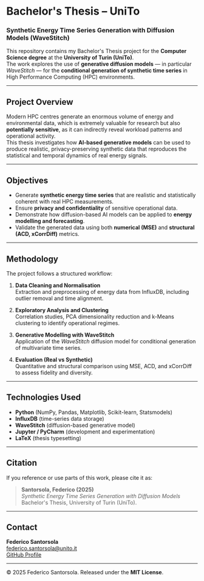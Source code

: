 # Bachelor's Thesis – UniTo 
### Synthetic Energy Time Series Generation with Diffusion Models (WaveStitch)

This repository contains my Bachelor's Thesis project for the **Computer Science degree** at the **University of Turin (UniTo)**.  
The work explores the use of **generative diffusion models** — in particular *WaveStitch* — for the **conditional generation of synthetic time series** in High Performance Computing (HPC) environments.

---

## Project Overview

Modern HPC centres generate an enormous volume of energy and environmental data, which is extremely valuable for research but also **potentially sensitive**, as it can indirectly reveal workload patterns and operational activity.  
This thesis investigates how **AI-based generative models** can be used to produce realistic, privacy-preserving synthetic data that reproduces the statistical and temporal dynamics of real energy signals.

---

## Objectives

- Generate **synthetic energy time series** that are realistic and statistically coherent with real HPC measurements.  
- Ensure **privacy and confidentiality** of sensitive operational data.  
- Demonstrate how diffusion-based AI models can be applied to **energy modelling and forecasting**.  
- Validate the generated data using both **numerical (MSE)** and **structural (ACD, xCorrDiff)** metrics.

---

## Methodology

The project follows a structured workflow:

1. **Data Cleaning and Normalisation**  
   Extraction and preprocessing of energy data from InfluxDB, including outlier removal and time alignment.

2. **Exploratory Analysis and Clustering**  
   Correlation studies, PCA dimensionality reduction and k-Means clustering to identify operational regimes.

3. **Generative Modelling with WaveStitch**  
   Application of the *WaveStitch* diffusion model for conditional generation of multivariate time series.

4. **Evaluation (Real vs Synthetic)**  
   Quantitative and structural comparison using MSE, ACD, and xCorrDiff to assess fidelity and diversity.

---

## Technologies Used

- **Python** (NumPy, Pandas, Matplotlib, Scikit-learn, Statsmodels)
- **InfluxDB** (time-series data storage)
- **WaveStitch** (diffusion-based generative model)
- **Jupyter / PyCharm** (development and experimentation)
- **LaTeX** (thesis typesetting)

---

## Citation

If you reference or use parts of this work, please cite it as:

> **Santorsola, Federico (2025)**  
> *Synthetic Energy Time Series Generation with Diffusion Models*  
> Bachelor's Thesis, University of Turin (UniTo).

---

## Contact

**Federico Santorsola**  
[federico.santorsola@unito.it](mailto:federico.santorsola@unito.it)  
[GitHub Profile](https://github.com/Frero0)

---

© 2025 Federico Santorsola. Released under the **MIT License**.
